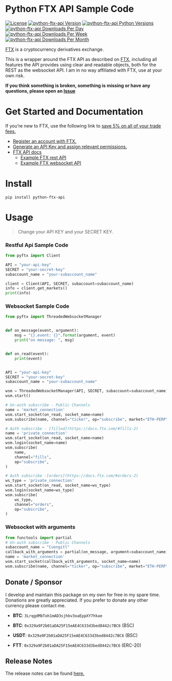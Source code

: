 # Python FTX API Sample Code


[![License](https://img.shields.io/badge/license-MIT-green)](https://pypi.org/project/python-ftx-api/LICENSE)
[![python-ftx-api Version](https://img.shields.io/pypi/v/python-ftx-api?logo=pypi)](https://pypi.org/project/python-ftx-api/)
[![python-ftx-api Python Versions](https://img.shields.io/pypi/pyversions/python-ftx-api?logo=pypi)](https://pypi.org/project/python-ftx-api/)
[![python-ftx-api Downloads Per Day](https://img.shields.io/pypi/dd/python-ftx-api?logo=pypi)](https://pypi.org/project/python-ftx-api/)
[![python-ftx-api Downloads Per Week](https://img.shields.io/pypi/dw/python-ftx-api?logo=pypi)](https://pypi.org/project/python-ftx-api/)
[![python-ftx-api Downloads Per Month](https://img.shields.io/pypi/dm/python-ftx-api?logo=pypi)](https://pypi.org/project/python-ftx-api/)

[FTX](https://ftx.com/referrals#a=121465957) is a cryptocurrency derivatives exchange.

This is a wrapper around the FTX API as described on [FTX](https://docs.ftx.com/), including all features the API provides using clear and readable objects, both for the REST  as the websocket API.
I am in no way affiliated with FTX, use at your own risk.

**If you think something is broken, something is missing or have any questions, please open an [Issue](https://gitlab.com/cuongitl/python-ftx-api/-/issues)**

# Get Started and Documentation
If you’re new to FTX, use the following link to [save 5% on all of your trade fees.](https://ftx.com/referrals#a=121465957)
* [Register an account with FTX.](https://ftx.com/referrals#a=121465957)
* [Generate an API Key and assign relevant permissions.](https://ftx.com/profile)
* [FTX API docs](https://docs.ftx.com/#overview)
  * [Example FTX rest API](https://gitlab.com/cuongitl/python-ftx-api/-/blob/main/example_rest_api.py)
  * [Example FTX websocket API](https://gitlab.com/cuongitl/python-ftx-api/-/blob/main/example_websocket_api.py)

# Install
    pip install python-ftx-api
# Usage
> Change your API KEY and your SECRET KEY.
### Restful Api Sample Code 

```python
from pyftx import Client

API = "your-api-key"
SECRET = "your-secret-key"
subaccount_name = "your-subaccount_name"

client = Client(API, SECRET, subaccount=subaccount_name)
info = client.get_markets()
print(info)

```
### Websocket Sample Code 

```python
from pyftx import ThreadedWebsocketManager


def on_message(event, argument):
    msg = "{}.event: {}".format(argument, event)
    print("on message: ", msg)


def on_read(event):
    print(event)


API = "your-api-key"
SECRET = "your-secret-key"
subaccount_name = "your-subaccount_name"

wsm = ThreadedWebsocketManager(API, SECRET, subaccount=subaccount_name)
wsm.start()

# Un-auth subscribe - Public Channels
name = 'market_connection'
wsm.start_socket(on_read, socket_name=name)
wsm.subscribe(name, channel="ticker", op="subscribe", market="ETH-PERP")

# Auth subscribe - [filled](https://docs.ftx.com/#fills-2)
name = 'private_connection'
wsm.start_socket(on_read, socket_name=name)
wsm.login(socket_name=name)
wsm.subscribe(
    name,
    channel="fills",
    op="subscribe",
)

# Auth subscribe -[orders](https://docs.ftx.com/#orders-2)
ws_type = 'private_connection'
wsm.start_socket(on_read, socket_name=ws_type)
wsm.login(socket_name=ws_type)
wsm.subscribe(
    ws_type,
    channel="orders",
    op="subscribe",
)
```
### Websocket with arguments


```python
from functools import partial
# Un-auth subscribe - Public Channels
subaccount_name = "Cuongitl"
callback_with_arguments = partial(on_message, argument=subaccount_name)
name = 'market_connection'
wsm.start_socket(callback_with_arguments, socket_name=name)
wsm.subscribe(name, channel="ticker", op="subscribe", market="ETH-PERP")
```
## Donate / Sponsor
I develop and maintain this package on my own for free in my spare time. Donations are greatly appreciated. If you prefer to donate any other currency please contact me.

* **BTC**:  `3LrqgdMbToh1mAD3sjhbv3oaEppXY7hkae`

* **BTC**:  `0x329a9F2b01aDA25F15eAE4C633d3bed8442c7BC6`  (BSC)

* **USDT**:  `0x329a9F2b01aDA25F15eAE4C633d3bed8442c7BC6`  (BSC)

* **FTT**:  `0x329a9F2b01aDA25F15eAE4C633d3bed8442c7BC6`  (ERC-20)

## Release Notes
The release notes can be found
[here.](https://gitlab.com/cuongitl/python-ftx-api/-/blob/main/release_notes.md)
